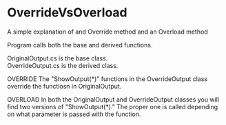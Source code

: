 OverrideVsOverload
==================

A simple explanation of and Override method and an Overload method

Program calls both the base and derived functions.

OriginalOutput.cs	is the base class.  
OverrideOutput.cs is the derived class.

OVERRIDE
The "ShowOutput(*)" functions in the OverrideOutput class override the functiosn in OriginalOutput.

OVERLOAD
In both the OriginalOutput and OverrideOutput classes you will find two versions of "ShowOutput(*)."  The proper one is called depending on what parameter is passed with the function.
